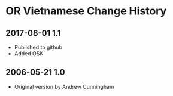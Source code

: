 # OR Vietnamese Change History

## 2017-08-01 1.1
* Published to github
* Added OSK

## 2006-05-21 1.0
* Original version by Andrew Cunningham



